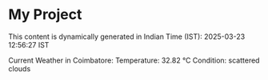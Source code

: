 # My Project

This content is dynamically generated in Indian Time (IST): 2025-03-23 12:56:27 IST


Current Weather in Coimbatore:
Temperature: 32.82 °C
Condition: scattered clouds
